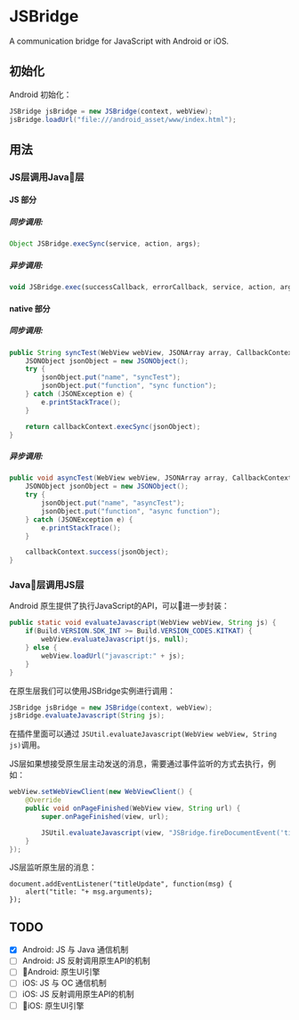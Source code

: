 # JSBridge

A communication bridge for JavaScript with Android or iOS.

## 初始化

Android 初始化：

``` java
JSBridge jsBridge = new JSBridge(context, webView);
jsBridge.loadUrl("file:///android_asset/www/index.html");
```

## 用法

### JS层调用Java层

#### JS 部分

##### 同步调用:

``` js
Object JSBridge.execSync(service, action, args);
```

##### 异步调用:

``` js
void JSBridge.exec(successCallback, errorCallback, service, action, args);
```

#### native 部分

##### 同步调用:

``` java
public String syncTest(WebView webView, JSONArray array, CallbackContext callbackContext) {
    JSONObject jsonObject = new JSONObject();
    try {
        jsonObject.put("name", "syncTest");
        jsonObject.put("function", "sync function");
    } catch (JSONException e) {
        e.printStackTrace();
    }

    return callbackContext.execSync(jsonObject);
}
```

##### 异步调用:

``` java
public void asyncTest(WebView webView, JSONArray array, CallbackContext callbackContext) {
    JSONObject jsonObject = new JSONObject();
    try {
        jsonObject.put("name", "asyncTest");
        jsonObject.put("function", "async function");
    } catch (JSONException e) {
        e.printStackTrace();
    }

    callbackContext.success(jsonObject);
}
```

### Java层调用JS层

Android 原生提供了执行JavaScript的API，可以进一步封装：

``` java
public static void evaluateJavascript(WebView webView, String js) {
    if(Build.VERSION.SDK_INT >= Build.VERSION_CODES.KITKAT) {
        webView.evaluateJavascript(js, null);
    } else {
        webView.loadUrl("javascript:" + js);
    }
}
```

在原生层我们可以使用JSBridge实例进行调用：
``` java
JSBridge jsBridge = new JSBridge(context, webView);
jsBridge.evaluateJavascript(String js);
```

在插件里面可以通过 `JSUtil.evaluateJavascript(WebView webView, String js)`调用。

JS层如果想接受原生层主动发送的消息，需要通过事件监听的方式去执行，例如：

``` java
webView.setWebViewClient(new WebViewClient() {
    @Override
    public void onPageFinished(WebView view, String url) {
        super.onPageFinished(view, url);

        JSUtil.evaluateJavascript(view, "JSBridge.fireDocumentEvent('titleUpdate', '" + view.getTitle() + "')")
    }
});
```

JS层监听原生层的消息：
```
document.addEventListener("titleUpdate", function(msg) {
    alert("title: "+ msg.arguments);
});
```

## TODO

- [x] Android: JS 与 Java 通信机制
- [ ] Android: JS 反射调用原生API的机制
- [ ] Android: 原生UI引擎
- [ ] iOS: JS 与 OC 通信机制
- [ ] iOS: JS 反射调用原生API的机制
- [ ] iOS: 原生UI引擎